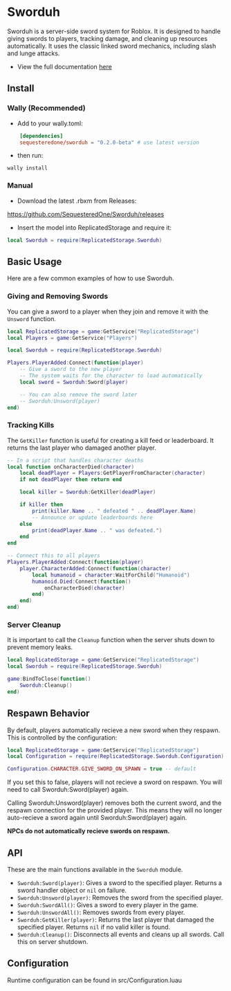 # Sworduh

Sworduh is a server-side sword system for Roblox. It is designed to handle giving swords to players, tracking damage, and cleaning up resources automatically. It uses the classic linked sword mechanics, including slash and lunge attacks.

 - View the full documentation [here](https://sequesteredone.github.io/Sworduh/)

## Install

### Wally (Recommended)

- Add to your wally.toml:

```toml
    [dependencies]
    sequesteredone/sworduh = "0.2.0-beta" # use latest version
```
- then run:

`wally install`

### Manual

- Download the latest .rbxm from Releases:

https://github.com/SequesteredOne/Sworduh/releases

- Insert the model into ReplicatedStorage and require it:

```lua
local Sworduh = require(ReplicatedStorage.Sworduh)
```

## Basic Usage

Here are a few common examples of how to use Sworduh.

### Giving and Removing Swords

You can give a sword to a player when they join and remove it with the `Unsword` function.

```lua
local ReplicatedStorage = game:GetService("ReplicatedStorage")
local Players = game:GetService("Players")

local Sworduh = require(ReplicatedStorage.Sworduh)

Players.PlayerAdded:Connect(function(player)
	-- Give a sword to the new player
	-- The system waits for the character to load automatically
	local sword = Sworduh:Sword(player)

	-- You can also remove the sword later
	-- Sworduh:Unsword(player)
end)
```

### Tracking Kills

The `GetKiller` function is useful for creating a kill feed or leaderboard. It returns the last player who damaged another player.

```lua
-- In a script that handles character deaths
local function onCharacterDied(character)
    local deadPlayer = Players:GetPlayerFromCharacter(character)
    if not deadPlayer then return end

    local killer = Sworduh:GetKiller(deadPlayer)

    if killer then
        print(killer.Name .. " defeated " .. deadPlayer.Name)
        -- Announce or update leaderboards here
    else
        print(deadPlayer.Name .. " was defeated.")
    end
end

-- Connect this to all players
Players.PlayerAdded:Connect(function(player)
    player.CharacterAdded:Connect(function(character)
        local humanoid = character:WaitForChild("Humanoid")
        humanoid.Died:Connect(function()
            onCharacterDied(character)
        end)
    end)
end)
```

### Server Cleanup

It is important to call the `Cleanup` function when the server shuts down to prevent memory leaks.

```lua
local ReplicatedStorage = game:GetService("ReplicatedStorage")
local Sworduh = require(ReplicatedStorage.Sworduh)

game:BindToClose(function()
	Sworduh:Cleanup()
end)
```

## Respawn Behavior

By default, players automatically recieve a new sword when they respawn.
This is controlled by the configuration:
```lua
local ReplicatedStorage = game:GetService("ReplicatedStorage")
local Configuration = require(ReplicatedStorage.Sworduh.Configuration)

Configuration.CHARACTER.GIVE_SWORD_ON_SPAWN = true -- default
```

If you set this to false, players will not recieve a sword on respawn. 
You will need to call Sworduh:Sword(player) again.

Calling Sworduh:Unsword(player) removes both the current sword,
and the respawn connection for the provided player.
This means they will no longer auto-recieve a sword again until Sworduh:Sword(player) again.

**NPCs do not automatically recieve swords on respawn.**


## API

These are the main functions available in the `Sworduh` module.

*   `Sworduh:Sword(player)`: Gives a sword to the specified player. Returns a sword handler object or `nil` on failure.
*   `Sworduh:Unsword(player)`: Removes the sword from the specified player.
*   `Sworduh:SwordAll()`: Gives a sword to every player in the game.
*   `Sworduh:UnswordAll()`: Removes swords from every player.
*   `Sworduh:GetKiller(player)`: Returns the last player that damaged the specified player. Returns `nil` if no valid killer is found.
*   `Sworduh:Cleanup()`: Disconnects all events and cleans up all swords. Call this on server shutdown.

## Configuration

Runtime configuration can be found in src/Configuration.luau